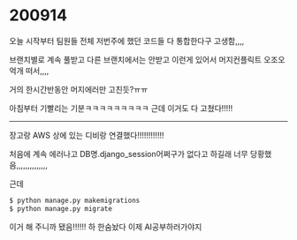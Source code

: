 # 200914

오늘 시작부터 팀원들 전체 저번주에 했던 코드들 다 통합한다구 고생함,,,,

브랜치별로 계속 풀받고 다른 브랜치에서는 안받고 이런게 있어서 머지컨플릭트 오조오억개 떠서,,,,

거의 한시간반동안 머지에러만 고친듯?ㅠㅠ

아침부터 기빨리는 기분ㅋㅋㅋㅋㅋㅋㅋㅋㅋ 근데 이거도 다 고쳤다!!!!!

<hr>

장고랑 AWS 상에 있는 디비랑 연결했다!!!!!!!!!!!!

처음에 계속 에러나고 DB명.django_session어쩌구가 없다고 하길래 너무 당황했음,,,,,,,,,,,,,,

근데  

``` bash
$ python manage.py makemigrations
$ python manage.py migrate
```

이거 해 주니까 됐음!!!!!! 하 한숨놨다 이제 AI공부하러가야지
